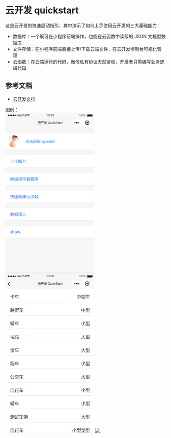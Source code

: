 # 云开发 quickstart

这是云开发的快速启动指引，其中演示了如何上手使用云开发的三大基础能力：

- 数据库：一个既可在小程序前端操作，也能在云函数中读写的 JSON 文档型数据库
- 文件存储：在小程序前端直接上传/下载云端文件，在云开发控制台可视化管理
- 云函数：在云端运行的代码，微信私有协议天然鉴权，开发者只需编写业务逻辑代码

## 参考文档

- [云开发文档](https://developers.weixin.qq.com/miniprogram/dev/wxcloud/basis/getting-started.html)


图例：<br />
<img  src="https://github.com/wanwantang0220/BaoProjectCloud/blob/master/images/clipboard.png"/> 
<img  src="https://github.com/wanwantang0220/BaoProjectCloud/blob/master/images/clipboard1.png"/> 
<img  src="https://github.com/wanwantang0220/BaoProjectCloud/blob/master/images/clipboard2.png"/> 